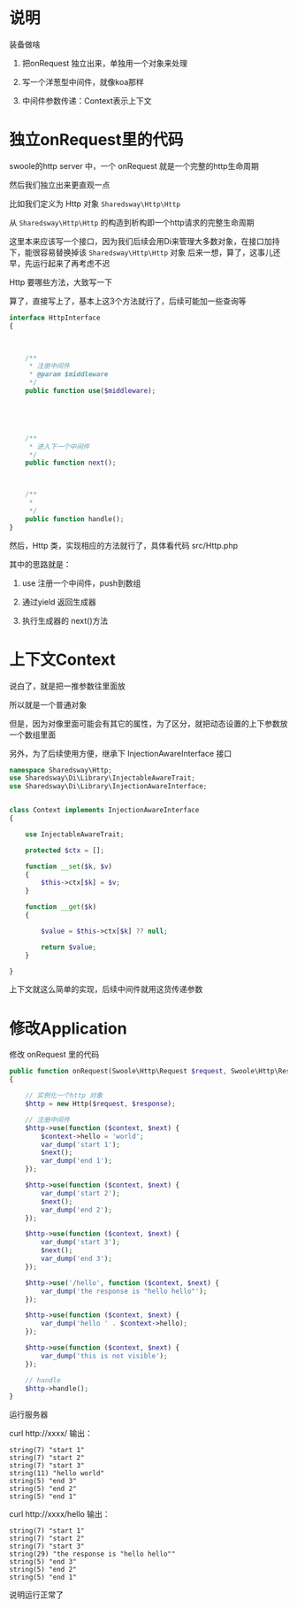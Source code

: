 # 说明

装备做啥

1. 把onRequest 独立出来，单独用一个对象来处理

1. 写一个洋葱型中间件，就像koa那样

2. 中间件参数传递：Context表示上下文

# 独立onRequest里的代码

swoole的http server 中，一个 onRequest 就是一个完整的http生命周期

然后我们独立出来更直观一点

比如我们定义为 Http 对象 `Sharedsway\Http\Http`

从 `Sharedsway\Http\Http` 的构造到析构即一个http请求的完整生命周期

这里本来应该写一个接口，因为我们后续会用Di来管理大多数对象，在接口加持下，能很容易替换掉该 `Sharedsway\Http\Http` 对象
后来一想，算了，这事儿还早，先运行起来了再考虑不迟

Http 要哪些方法，大致写一下

算了，直接写上了，基本上这3个方法就行了，后续可能加一些查询等

```php
interface HttpInterface
{

   

    /**
     * 注册中间件
     * @param $middleware
     */
    public function use($middleware);

   



    /**
     * 进入下一个中间件
     */
    public function next();



    /**
     *
     */
    public function handle();
}
```

然后，Http 类，实现相应的方法就行了，具体看代码 src/Http.php

其中的思路就是：

1. use 注册一个中间件，push到数组

2. 通过yield 返回生成器

3. 执行生成器的 next()方法

# 上下文Context

说白了，就是把一推参数往里面放

所以就是一个普通对象

但是，因为对像里面可能会有其它的属性，为了区分，就把动态设置的上下参数放一个数组里面

另外，为了后续使用方便，继承下 InjectionAwareInterface 接口 

```php
namespace Sharedsway\Http;
use Sharedsway\Di\Library\InjectableAwareTrait;
use Sharedsway\Di\Library\InjectionAwareInterface;


class Context implements InjectionAwareInterface
{

    use InjectableAwareTrait;

    protected $ctx = [];

    function __set($k, $v)
    {
        $this->ctx[$k] = $v;
    }

    function __get($k)
    {

        $value = $this->ctx[$k] ?? null;

        return $value;
    }

}
```

上下文就这么简单的实现，后续中间件就用这货传递参数

# 修改Application

修改 onRequest 里的代码

```php
public function onRequest(Swoole\Http\Request $request, Swoole\Http\Response $response)
{

    // 实例化一个http 对象
    $http = new Http($request, $response);

    // 注册中间件
    $http->use(function ($context, $next) {
        $context->hello = 'world';
        var_dump('start 1');
        $next();
        var_dump('end 1');
    });

    $http->use(function ($context, $next) {
        var_dump('start 2');
        $next();
        var_dump('end 2');
    });

    $http->use(function ($context, $next) {
        var_dump('start 3');
        $next();
        var_dump('end 3');
    });

    $http->use('/hello', function ($context, $next) {
        var_dump('the response is "hello hello"');
    });

    $http->use(function ($context, $next) {
        var_dump('hello ' . $context->hello);
    });

    $http->use(function ($context, $next) {
        var_dump('this is not visible');
    });

    // handle
    $http->handle();
}
```

运行服务器

curl http://xxxx/ 输出：

```text
string(7) "start 1"
string(7) "start 2"
string(7) "start 3"
string(11) "hello world"
string(5) "end 3"
string(5) "end 2"
string(5) "end 1"

```

curl http://xxxx/hello 输出：

```text
string(7) "start 1"
string(7) "start 2"
string(7) "start 3"
string(29) "the response is "hello hello""
string(5) "end 3"
string(5) "end 2"
string(5) "end 1"

```

说明运行正常了